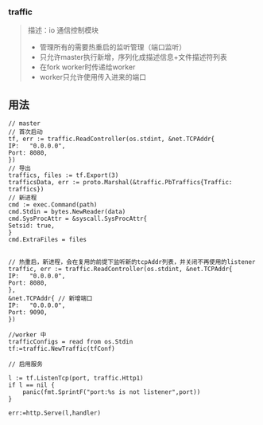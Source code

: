 ### traffic

> 描述：io 通信控制模块
> * 管理所有的需要热重启的监听管理（端口监听）
> * 只允许master执行新增，序列化成描述信息+文件描述符列表
> * 在fork worker时传递给worker
> * worker只允许使用传入进来的端口

## 用法

```golang
// master
// 首次启动
tf, err := traffic.ReadController(os.stdint, &net.TCPAddr{
IP:   "0.0.0.0",
Port: 8080,
})
// 导出
traffics, files := tf.Export(3)
trafficsData, err := proto.Marshal(&traffic.PbTraffics{Traffic: traffics})
// 新进程
cmd := exec.Command(path)
cmd.Stdin = bytes.NewReader(data)
cmd.SysProcAttr = &syscall.SysProcAttr{
Setsid: true,
}
cmd.ExtraFiles = files


// 热重启，新进程，会在复用的前提下监听新的tcpAddr列表，并关闭不再使用的listener
traffic, err := traffic.ReadController(os.stdint, &net.TCPAddr{
IP:   "0.0.0.0",
Port: 8080,
},
&net.TCPAddr{ // 新增端口
IP:   "0.0.0.0",
Port: 9090,
})

//worker 中
trafficConfigs = read from os.Stdin
tf:=traffic.NewTraffic(tfConf)

// 启用服务

l := tf.ListenTcp(port, traffic.Http1)
if l == nil {
    panic(fmt.SprintF("port:%s is not listener",port))
}

err:=http.Serve(l,handler)


```